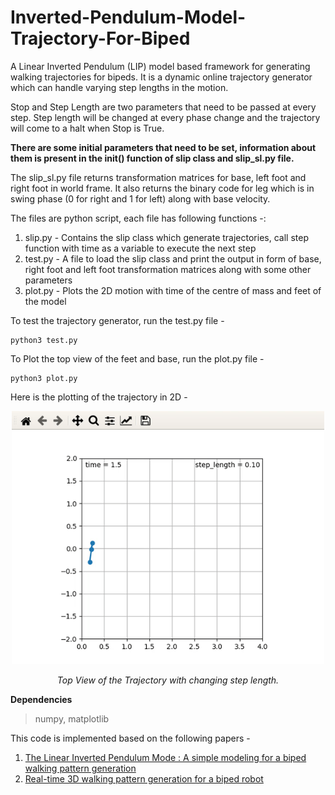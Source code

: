 # Inverted-Pendulum-Model-Trajectory-For-Biped
A Linear Inverted Pendulum (LIP) model based framework for generating walking trajectories for bipeds.
It is a dynamic online trajectory generator which can handle varying step lengths in the motion.

Stop and Step Length are two parameters that need to be passed at every step. Step length will be changed at every phase change and the trajectory will come to a halt when Stop is True.

**There are some initial parameters that need to be set, information about them is present in the init() function of slip class and slip_sl.py file.**

The slip_sl.py file returns transformation matrices for base, left foot and right foot in world frame. It also returns the binary code for leg which is in swing phase (0 for right and 1 for left) along with base velocity.

The files are python script, each file has following functions -:
  1) slip.py - Contains the slip class which generate trajectories, call step function with time as a variable to execute the next step
  2) test.py - A file to load the slip class and print the output in form of base, right foot and left foot transformation matrices along with some other parameters
  3) plot.py - Plots the 2D motion with time of the centre of mass and feet of the model

To test the trajectory generator, run the test.py file - 
```
python3 test.py
```
To Plot the top view of the feet and base, run the plot.py file - 
```
python3 plot.py
```

Here is the plotting of the trajectory in 2D - 
<p align="center">
<img  width="500" height="" src="assets/slip_trj.gif">
 <p align="center">
 <i>Top View of the Trajectory with changing step length.</i><br>
</p>

**Dependencies**
> numpy, matplotlib

This code is implemented based on the following papers - 

  1) [The Linear Inverted Pendulum Mode : A simple modeling for a biped walking pattern generation](http://users.dimi.uniud.it/~antonio.dangelo/Robotica/dissertations/helper/3D_Linear_Inverted_Pendulum_Model.pdf)
  2) [Real-time 3D walking pattern generation for a biped robot](http://users.dimi.uniud.it/~antonio.dangelo/Robotica/2012/helper/K0529.pdf)
